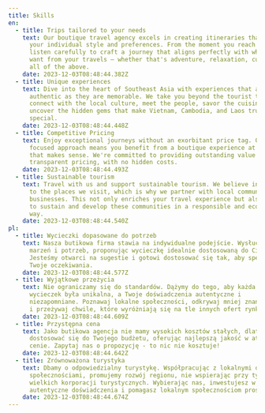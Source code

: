 ```yaml
---
title: Skills
en:
  - title: Trips tailored to your needs
    text: Our boutique travel agency excels in creating itineraries that reflect
      your individual style and preferences. From the moment you reach out, we
      listen carefully to craft a journey that aligns perfectly with what you
      want from your travels – whether that's adventure, relaxation, culture, or
      all of the above.
    date: 2023-12-03T08:48:44.382Z
  - title: Unique experiences
    text: Dive into the heart of Southeast Asia with experiences that are as
      authentic as they are memorable. We take you beyond the tourist trails to
      connect with the local culture, meet the people, savor the cuisine, and
      uncover the hidden gems that make Vietnam, Cambodia, and Laos truly
      special.
    date: 2023-12-03T08:48:44.448Z
  - title: Competitive Pricing
    text: Enjoy exceptional journeys without an exorbitant price tag. Our lean and
      focused approach means you benefit from a boutique experience at a price
      that makes sense. We're committed to providing outstanding value and
      transparent pricing, with no hidden costs.
    date: 2023-12-03T08:48:44.493Z
  - title: Sustainable tourism
    text: Travel with us and support sustainable tourism. We believe in giving back
      to the places we visit, which is why we partner with local communities and
      businesses. This not only enriches your travel experience but also helps
      to sustain and develop these communities in a responsible and eco-friendly
      way.
    date: 2023-12-03T08:48:44.540Z
pl:
  - title: Wycieczki dopasowane do potrzeb
    text: Nasza butikowa firma stawia na indywidualne podejście. Wysłuchamy Twoich
      marzeń i potrzeb, proponując wycieczkę idealnie dostosowaną do Ciebie.
      Jesteśmy otwarci na sugestie i gotowi dostosować się tak, aby spełnić
      Twoje oczekiwania.
    date: 2023-12-03T08:48:44.577Z
  - title: Wyjątkowe przeżycia
    text: Nie ograniczamy się do standardów. Dążymy do tego, aby każda z naszych
      wycieczek była unikalna, a Twoje doświadczenia autentyczne i
      niezapomniane. Poznawaj lokalne społeczności, odkrywaj mniej znane zakątki
      i przeżywaj chwile, które wyróżniają się na tle innych ofert rynkowych.
    date: 2023-12-03T08:48:44.609Z
  - title: Przystępna cena
    text: Jako butikowa agencja nie mamy wysokich kosztów stałych, dlatego możemy
      dostosować się do Twojego budżetu, oferując najlepszą jakość w atrakcyjnej
      cenie. Zapytaj nas o propozycję - to nic nie kosztuje!
    date: 2023-12-03T08:48:44.642Z
  - title: Zrównoważona turystyka
    text: Dbamy o odpowiedzialny turystykę. Współpracując z lokalnymi dostawcami i
      społecznościami, promujemy rozwój regionu, nie wspierając przy tym
      wielkich korporacji turystycznych. Wybierając nas, inwestujesz w
      autentyczne doświadczenia i pomagasz lokalnym społecznościom prosperować.
    date: 2023-12-03T08:48:44.674Z
---
```

